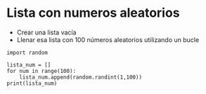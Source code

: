 # Lista con numeros aleatorios

- Crear una lista vacía
- Llenar esa lista con 100 números aleatorios utilizando un bucle

```
import random

lista_num = []
for num in range(100):
    lista_num.append(random.randint(1,100))
print(lista_num)
```
